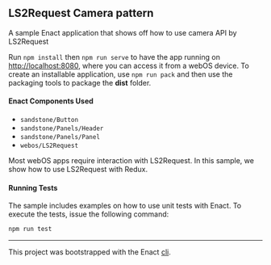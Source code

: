 ## LS2Request Camera pattern

A sample Enact application that shows off how to use camera API by LS2Request

Run `npm install` then `npm run serve` to have the app running on [http://localhost:8080](http://localhost:8080), where you can access it from a webOS device. To create an installable application, use `npm run pack` and then use the packaging tools to package the **dist** folder.

#### Enact Components Used
- `sandstone/Button`
- `sandstone/Panels/Header`
- `sandstone/Panels/Panel`
- `webos/LS2Request`

Most webOS apps require interaction with LS2Request. In this sample, we show how to
use LS2Request with Redux.

#### Running Tests

The sample includes examples on how to use unit tests with Enact. To execute the tests, issue the following command:

```bash
npm run test
```

---

This project was bootstrapped with the Enact [cli](https://github.com/enactjs/cli).
